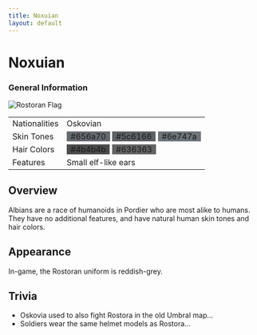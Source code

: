 ```yaml
---
title: Noxuian
layout: default
---
```


<div class="main-content">
  <h1>Noxuian</h1>

  <div class="infobox">
    <h3>General Information</h3>
    <img src="/images/" alt="Rostoran Flag" />
    <table>
      <tr>
        <td>Nationalities</td>
        <td>Oskovian</td>
      </tr>
      <tr>
        <td>Skin Tones</td>
        <td>
          <span style="background-color: #656a70; padding: 0 8px">#656a70</span>
          <span style="background-color: #5c6166; padding: 0 8px">#5c6166</span>
          <span style="background-color: #6e747a; padding: 0 8px">#6e747a</span>
        </td>
      </tr>
      <tr>
        <td>Hair Colors</td>
        <td>
          <span style="background-color: #4b4b4b; padding: 0 8px">#4b4b4b</span>
          <span style="background-color: #636363; padding: 0 8px">#636363</span>
        </td>
      </tr>
      <tr>
        <td>Features</td>
        <td>Small elf-like ears</td>
      </tr>
    </table>
  </div>

  <div class="section">
    <h2>Overview</h2>
    <p>
      Albians are a race of humanoids in Pordier who are most alike to humans. They have no
      additional features, and have natural human skin tones and hair colors.
    </p>
  </div>

  <div class="section">
    <h2>Appearance</h2>
    <p>In-game, the Rostoran uniform is reddish-grey.</p>
  </div>

  <div class="section">
    <h2>Trivia</h2>
    <ul>
      <li>Oskovia used to also fight Rostora in the old Umbral map...</li>
      <li>Soldiers wear the same helmet models as Rostora...</li>
    </ul>
  </div>
</div>
